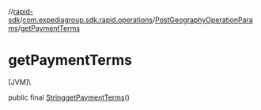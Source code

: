 //[rapid-sdk](../../../index.md)/[com.expediagroup.sdk.rapid.operations](../index.md)/[PostGeographyOperationParams](index.md)/[getPaymentTerms](get-payment-terms.md)

# getPaymentTerms

[JVM]\

public final [String](https://docs.oracle.com/javase/8/docs/api/java/lang/String.html)[getPaymentTerms](get-payment-terms.md)()
